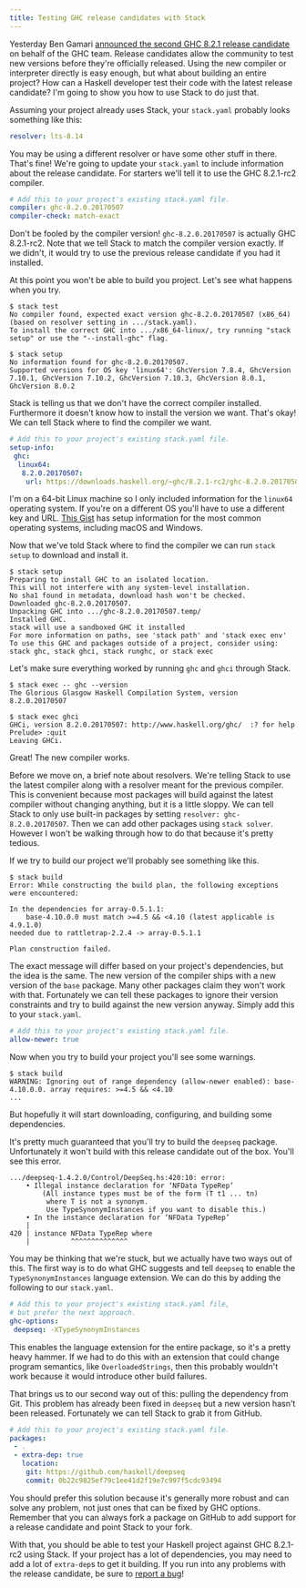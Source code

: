```yaml
---
title: Testing GHC release candidates with Stack
---
```


Yesterday Ben Gamari [announced the second GHC 8.2.1 release candidate][] on
behalf of the GHC team. Release candidates allow the community to test new
versions before they're officially released. Using the new compiler or
interpreter directly is easy enough, but what about building an entire project?
How can a Haskell developer test their code with the latest release candidate?
I'm going to show you how to use Stack to do just that.

Assuming your project already uses Stack, your `stack.yaml` probably looks
something like this:

``` yaml
resolver: lts-8.14
```

You may be using a different resolver or have some other stuff in there. That's
fine! We're going to update your `stack.yaml` to include information about the
release candidate. For starters we'll tell it to use the GHC 8.2.1-rc2
compiler.

``` yaml
# Add this to your project's existing stack.yaml file.
compiler: ghc-8.2.0.20170507
compiler-check: match-exact
```

Don't be fooled by the compiler version! `ghc-8.2.0.20170507` is actually GHC
8.2.1-rc2. Note that we tell Stack to match the compiler version exactly. If we
didn't, it would try to use the previous release candidate if you had it
installed.

At this point you won't be able to build you project. Let's see what happens
when you try.

```
$ stack test
No compiler found, expected exact version ghc-8.2.0.20170507 (x86_64) (based on resolver setting in .../stack.yaml).
To install the correct GHC into .../x86_64-linux/, try running "stack setup" or use the "--install-ghc" flag.

$ stack setup
No information found for ghc-8.2.0.20170507.
Supported versions for OS key 'linux64': GhcVersion 7.8.4, GhcVersion 7.10.1, GhcVersion 7.10.2, GhcVersion 7.10.3, GhcVersion 8.0.1, GhcVersion 8.0.2
```

Stack is telling us that we don't have the correct compiler installed.
Furthermore it doesn't know how to install the version we want. That's okay! We
can tell Stack where to find the compiler we want.

``` yaml
# Add this to your project's existing stack.yaml file.
setup-info:
 ghc:
  linux64:
   8.2.0.20170507:
    url: https://downloads.haskell.org/~ghc/8.2.1-rc2/ghc-8.2.0.20170507-x86_64-deb8-linux.tar.xz
```

I'm on a 64-bit Linux machine so I only included information for the `linux64`
operating system. If you're on a different OS you'll have to use a different
key and URL. [This Gist][] has setup information for the most common operating
systems, including macOS and Windows.

Now that we've told Stack where to find the compiler we can run `stack setup`
to download and install it.

```
$ stack setup
Preparing to install GHC to an isolated location.
This will not interfere with any system-level installation.
No sha1 found in metadata, download hash won't be checked.
Downloaded ghc-8.2.0.20170507.               
Unpacking GHC into .../ghc-8.2.0.20170507.temp/
Installed GHC.
stack will use a sandboxed GHC it installed
For more information on paths, see 'stack path' and 'stack exec env'
To use this GHC and packages outside of a project, consider using:
stack ghc, stack ghci, stack runghc, or stack exec
```

Let's make sure everything worked by running `ghc` and `ghci` through Stack.

```
$ stack exec -- ghc --version
The Glorious Glasgow Haskell Compilation System, version 8.2.0.20170507

$ stack exec ghci
GHCi, version 8.2.0.20170507: http://www.haskell.org/ghc/  :? for help
Prelude> :quit
Leaving GHCi.
```

Great! The new compiler works.

Before we move on, a brief note about resolvers. We're telling Stack to use the
latest compiler along with a resolver meant for the previous compiler. This is
convenient because most packages will build against the latest compiler without
changing anything, but it is a little sloppy. We can tell Stack to only use
built-in packages by setting `resolver: ghc-8.2.0.20170507`. Then we can add
other packages using `stack solver`. However I won't be walking through how to
do that because it's pretty tedious.

If we try to build our project we'll probably see something like this.

```
$ stack build
Error: While constructing the build plan, the following exceptions were encountered:

In the dependencies for array-0.5.1.1:
    base-4.10.0.0 must match >=4.5 && <4.10 (latest applicable is 4.9.1.0)
needed due to rattletrap-2.2.4 -> array-0.5.1.1

Plan construction failed.
```

The exact message will differ based on your project's dependencies, but the
idea is the same. The new version of the compiler ships with a new version of
the `base` package. Many other packages claim they won't work with that.
Fortunately we can tell these packages to ignore their version constraints and
try to build against the new version anyway. Simply add this to your
`stack.yaml`.

``` yaml
# Add this to your project's existing stack.yaml file.
allow-newer: true
```

Now when you try to build your project you'll see some warnings.

```
$ stack build
WARNING: Ignoring out of range dependency (allow-newer enabled): base-4.10.0.0. array requires: >=4.5 && <4.10
...
```

But hopefully it will start downloading, configuring, and building some
dependencies.

It's pretty much guaranteed that you'll try to build the `deepseq` package.
Unfortunately it won't build with this release candidate out of the box. You'll
see this error.

```
.../deepseq-1.4.2.0/Control/DeepSeq.hs:420:10: error:
    • Illegal instance declaration for ‘NFData TypeRep’
        (All instance types must be of the form (T t1 ... tn)
         where T is not a synonym.
         Use TypeSynonymInstances if you want to disable this.)
    • In the instance declaration for ‘NFData TypeRep’
    |
420 | instance NFData TypeRep where
    |          ^^^^^^^^^^^^^^
```

You may be thinking that we're stuck, but we actually have two ways out of
this. The first way is to do what GHC suggests and tell `deepseq` to enable the
`TypeSynonymInstances` language extension. We can do this by adding the
following to our `stack.yaml`.

``` yaml
# Add this to your project's existing stack.yaml file,
# but prefer the next approach.
ghc-options:
 deepseq: -XTypeSynonymInstances
```

This enables the language extension for the entire package, so it's a pretty
heavy hammer. If we had to do this with an extension that could change program
semantics, like `OverloadedStrings`, then this probably wouldn't work because
it would introduce other build failures.

That brings us to our second way out of this: pulling the dependency from Git.
This problem has already been fixed in `deepseq` but a new version hasn't been
released. Fortunately we can tell Stack to grab it from GitHub.

``` yaml
# Add this to your project's existing stack.yaml file.
packages:
 - .
 - extra-dep: true
   location:
    git: https://github.com/haskell/deepseq
    commit: 0b22c9825ef79c1ee41d2f19e7c997f5cdc93494
```

You should prefer this solution because it's generally more robust and can
solve any problem, not just ones that can be fixed by GHC options. Remember
that you can always fork a package on GitHub to add support for a release
candidate and point Stack to your fork.

With that, you should be able to test your Haskell project against GHC
8.2.1-rc2 using Stack. If your project has a lot of dependencies, you may need
to add a lot of `extra-dep`s to get it building. If you run into any problems
with the release candidate, be sure to [report a bug][]!

[announced the second GHC 8.2.1 release candidate]: https://mail.haskell.org/pipermail/ghc-devs/2017-May/014197.html
[This Gist]: https://gist.github.com/tfausak/534b2b7a5f2b412ad688b627f841529f/b95aaff47185612803c144132e46a9192f945f86
[report a bug]: https://ghc.haskell.org/trac/ghc/wiki/ReportABug
